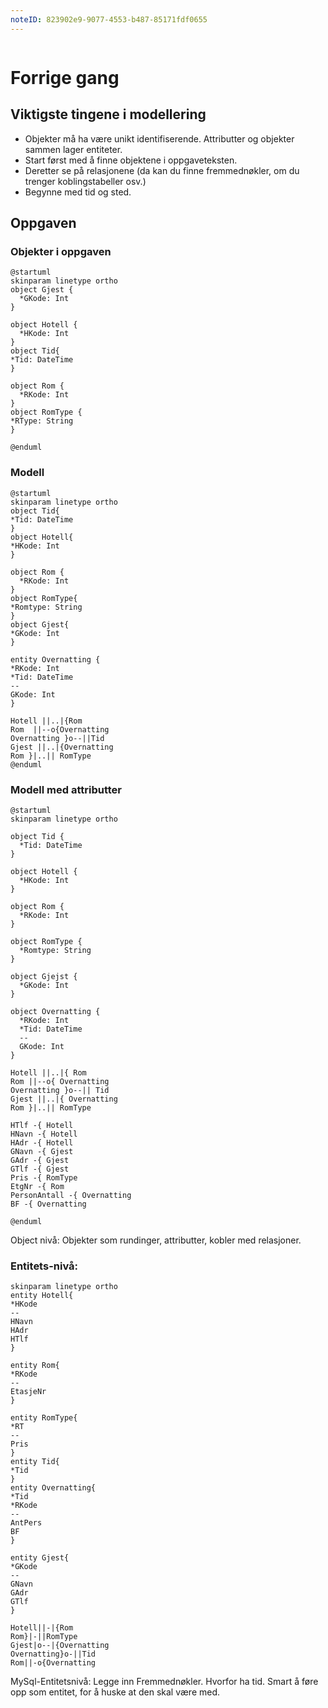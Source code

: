 ```yaml
---
noteID: 823902e9-9077-4553-b487-85171fdf0655
---
```

```table-of-contents
```
# Forrige gang
## Viktigste tingene i modellering
- Objekter må ha være unikt identifiserende. Attributter og objekter sammen lager entiteter. 
- Start først med å finne objektene i oppgaveteksten.
- Deretter se på relasjonene (da kan du finne fremmednøkler, om du trenger koblingstabeller osv.)
- Begynne med tid og sted.
## Oppgaven
### Objekter i oppgaven
```plantuml
@startuml
skinparam linetype ortho
object Gjest {
  *GKode: Int
}

object Hotell {
  *HKode: Int
}
object Tid{
*Tid: DateTime
}

object Rom {
  *RKode: Int
}
object RomType {
*RType: String
}

@enduml
```
### Modell
```plantuml
@startuml
skinparam linetype ortho
object Tid{
*Tid: DateTime
}
object Hotell{
*HKode: Int
}

object Rom {
  *RKode: Int
}
object RomType{
*Romtype: String
}
object Gjest{
*GKode: Int
}

entity Overnatting {
*RKode: Int
*Tid: DateTime
--
GKode: Int
}

Hotell ||..|{Rom
Rom  ||--o{Overnatting
Overnatting }o--||Tid
Gjest ||..|{Overnatting
Rom }|..|| RomType
@enduml
```
### Modell med attributter
```plantuml
@startuml
skinparam linetype ortho

object Tid {
  *Tid: DateTime
}

object Hotell {
  *HKode: Int
}

object Rom {
  *RKode: Int
}

object RomType {
  *Romtype: String
}

object Gjejst {
  *GKode: Int
}

object Overnatting {
  *RKode: Int
  *Tid: DateTime
  --
  GKode: Int
}

Hotell ||..|{ Rom
Rom ||--o{ Overnatting
Overnatting }o--|| Tid
Gjest ||..|{ Overnatting
Rom }|..|| RomType

HTlf -{ Hotell
HNavn -{ Hotell
HAdr -{ Hotell
GNavn -{ Gjest
GAdr -{ Gjest
GTlf -{ Gjest
Pris -{ RomType
EtgNr -{ Rom
PersonAntall -{ Overnatting
BF -{ Overnatting

@enduml

```
Object nivå: Objekter som rundinger, attributter, kobler med relasjoner.
### Entitets-nivå:
```plantuml
skinparam linetype ortho
entity Hotell{
*HKode
--
HNavn
HAdr
HTlf
}

entity Rom{
*RKode
--
EtasjeNr
}

entity RomType{
*RT
--
Pris
}
entity Tid{
*Tid
}
entity Overnatting{
*Tid
*RKode
--
AntPers
BF
}

entity Gjest{
*GKode
--
GNavn
GAdr
GTlf
}

Hotell||-|{Rom
Rom}|-||RomType
Gjest|o--|{Overnatting
Overnatting}o-||Tid
Rom||-o{Overnatting
```
MySql-Entitetsnivå:
Legge inn Fremmednøkler.
Hvorfor ha tid. Smart å føre opp som entitet, for å huske at den skal være med.